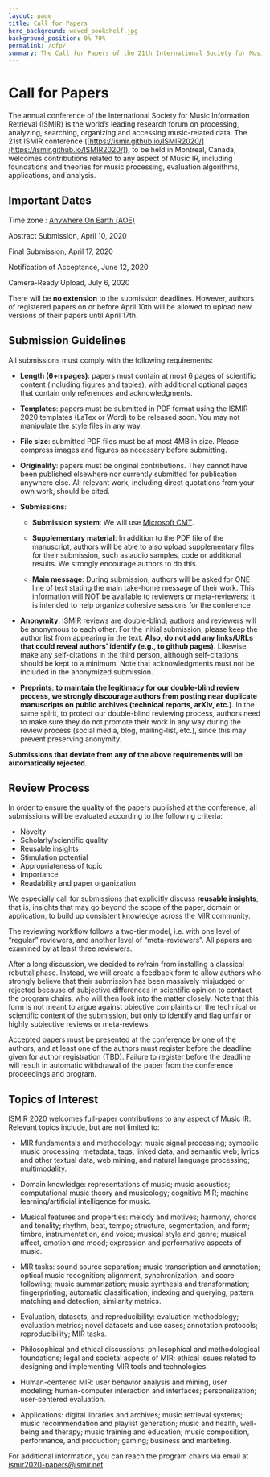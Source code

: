 ```yaml
---
layout: page
title: Call for Papers
hero_background: waved_bookshelf.jpg
background_position: 0% 70%
permalink: /cfp/
summary: The Call for Papers of the 21th International Society for Music Information Retrieval Conference
---
```


# Call for Papers

The annual conference of the International Society for Music Information Retrieval (ISMIR) is the world’s leading research forum on processing, analyzing, searching, organizing and accessing music-related data. The 21st ISMIR conference ([https://ismir.github.io/ISMIR2020/](https://ismir.github.io/ISMIR2020/)), to be held in Montreal, Canada, welcomes contributions related to any aspect of Music IR, including foundations and theories for music processing, evaluation algorithms, applications, and analysis.

## Important Dates

Time zone : [Anywhere On Earth (AOE)](https://www.timeanddate.com/time/zones/aoe)

Abstract Submission, April 10, 2020

Final Submission, April 17, 2020

Notification of Acceptance, June 12, 2020

Camera-Ready Upload, July 6, 2020

There will be **no extension** to the submission deadlines. However, authors of registered papers on or before April 10th will be allowed to upload new versions of their papers until April 17th.

## Submission Guidelines

All submissions must comply with the following requirements:

-   **Length (6+n pages)**: papers must contain at most 6 pages of scientific content (including figures and tables), with additional optional pages that contain only references and acknowledgments.
    
-   **Templates**: papers must be submitted in PDF format using the ISMIR 2020 templates (LaTex or Word) to be released soon. You may not manipulate the style files in any way.
    
-   **File size**: submitted PDF files must be at most 4MB in size. Please compress images and figures as necessary before submitting.
    
-   **Originality**: papers must be original contributions. They cannot have been published elsewhere nor currently submitted for publication anywhere else. All relevant work, including direct quotations from your own work, should be cited.
    
-   **Submissions**:
    -   **Submission system**: We will use [Microsoft CMT](https://cmt3.research.microsoft.com/ISMIR2020).
    
    -   **Supplementary material**: In addition to the PDF file of the manuscript, authors will be able to also upload supplementary files for their submission, such as audio samples, code or additional results. We strongly encourage authors to do this.
    
    -   **Main message**: During submission, authors will be asked for ONE line of text stating the main take-home message of their work. This information will NOT be available to reviewers or meta-reviewers; it is intended to help organize cohesive sessions for the conference

-   **Anonymity**: ISMIR reviews are double-blind; authors and reviewers will be anonymous to each other. For the initial submission, please keep the author list from appearing in the text. **Also, do not add any links/URLs that could reveal authors’ identify (e.g., to github pages)**. Likewise, make any self-citations in the third person, although self-citations should be kept to a minimum. Note that acknowledgments must not be included in the anonymized submission.
    
-   **Preprints**: **to maintain the legitimacy for our double-blind review process, we strongly discourage authors from posting near duplicate manuscripts on public archives (technical reports, arXiv, etc.)**. In the same spirit, to protect our double-blind reviewing process, authors need to make sure they do not promote their work in any way during the review process (social media, blog, mailing-list, etc.), since this may prevent preserving anonymity.
    

**Submissions that deviate from any of the above requirements will be automatically rejected**.

## Review Process

In order to ensure the quality of the papers published at the conference, all submissions will be evaluated according to the following criteria:

-   Novelty
-   Scholarly/scientific quality
-   Reusable insights
-   Stimulation potential
-   Appropriateness of topic
-   Importance
-   Readability and paper organization

We especially call for submissions that explicitly discuss **reusable insights**, that is, insights that may go beyond the scope of the paper, domain or application, to build up consistent knowledge across the MIR community.

The reviewing workflow follows a two-tier model, i.e. with one level of “regular” reviewers, and another level of “meta-reviewers”. All papers are examined by at least three reviewers.

After a long discussion, we decided to refrain from installing a classical rebuttal phase. Instead, we will create a feedback form to allow authors who strongly believe that their submission has been massively misjudged or rejected because of subjective differences in scientific opinion to contact the program chairs, who will then look into the matter closely. Note that this form is not meant to argue against objective complaints on the technical or scientific content of the submission, but only to identify and flag unfair or highly subjective reviews or meta-reviews.

Accepted papers must be presented at the conference by one of the authors, and at least one of the authors must register before the deadline given for author registration (TBD). Failure to register before the deadline will result in automatic withdrawal of the paper from the conference proceedings and program.

## Topics of Interest

ISMIR 2020 welcomes full-paper contributions to any aspect of Music IR. Relevant topics include, but are not limited to:

-   MIR fundamentals and methodology: music signal processing; symbolic music processing; metadata, tags, linked data, and semantic web; lyrics and other textual data, web mining, and natural language processing; multimodality.
    
-   Domain knowledge: representations of music; music acoustics; computational music theory and musicology; cognitive MIR; machine learning/artificial intelligence for music.
    
-   Musical features and properties: melody and motives; harmony, chords and tonality; rhythm, beat, tempo; structure, segmentation, and form; timbre, instrumentation, and voice; musical style and genre; musical affect, emotion and mood; expression and performative aspects of music.
    
-   MIR tasks: sound source separation; music transcription and annotation; optical music recognition; alignment, synchronization, and score following; music summarization; music synthesis and transformation; fingerprinting; automatic classification; indexing and querying; pattern matching and detection; similarity metrics.
    
-   Evaluation, datasets, and reproducibility: evaluation methodology; evaluation metrics; novel datasets and use cases; annotation protocols; reproducibility; MIR tasks.
    
-   Philosophical and ethical discussions: philosophical and methodological foundations; legal and societal aspects of MIR; ethical issues related to designing and implementing MIR tools and technologies.
    
-   Human-centered MIR: user behavior analysis and mining, user modeling; human-computer interaction and interfaces; personalization; user-centered evaluation.
    
-   Applications: digital libraries and archives; music retrieval systems; music recommendation and playlist generation; music and health, well-being and therapy; music training and education; music composition, performance, and production; gaming; business and marketing. 
    

For additional information, you can reach the program chairs via email at [ismir2020-papers@ismir.net](mailto:ismir2020-papers@ismir.net).
